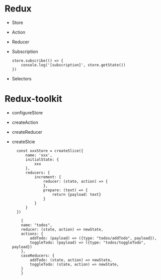 # Redux
 - Store
 - Action
 - Reducer
 - Subscription
    
    ```
    store.subscribe(() => {
        console.log('[subscription]', store.getState())
    })
    ```
 - Selectors

# Redux-toolkit
 - configureStore
 - createAction
 - createReducer
 - createSlcie

    ```
      const xxxStore = createSlice({
          name: 'xxx',
          initialState: {
              xxx
          },
          reducers: {
              increment: {
                  reducer: (state, action) => {
                  },
                  prepare: (text) => {
                      return {payload: text}
                  }
              }
          }
      })
    ```

    ```
        {
        name: "todos",
        reducer: (state, action) => newState,
        actions: {
            addTodo: (payload) => ({type: "todos/addTodo", payload}),
            toggleTodo: (payload) => ({type: "todos/toggleTodo", payload})
        },
        caseReducers: {
            addTodo: (state, action) => newState,
            toggleTodo: (state, action) => newState,
        }
        }
    ```
